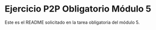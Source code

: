 Ejercicio P2P Obligatorio Módulo 5
==================================

Este es el README solicitado en la tarea obligatoria del módulo 5.